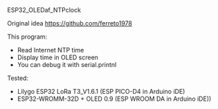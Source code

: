 ESP32_OLEDaf_NTPclock

Original idea https://github.com/ferreto1978

This program:
- Read Internet NTP time
- Display time in OLED screen
- You can debug it with serial.printnl
  
Tested: 
- Lilygo ESP32 LoRa T3_V1.6.1 (ESP PICO-D4 in Arduino iDE)
- ESP32-WROMM-32D + OLED 0.9  (ESP WROOM DA in Arduino iDE))
